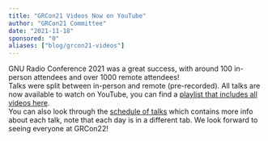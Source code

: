 ```yaml
---
title: "GRCon21 Videos Now on YouTube"
author: "GRCon21 Committee"
date: "2021-11-18"
sponsored: "0"
aliases: ["blog/grcon21-videos"]
---
```


GNU Radio Conference 2021 was a great success, with around 100 in-person attendees and over 1000 remote attendees!  
Talks were split between in-person and remote (pre-recorded). 
All talks are now available to watch on YouTube, you can find a [playlist that includes all videos here](https://www.youtube.com/playlist?list=PLbBQHMnVMR41zZUZGF0bJArBXmpojtL9i).  
You can also look through the [schedule of talks](https://events.gnuradio.org/event/8/timetable/#20210920) which contains more info about each talk, note that each day is in a different tab.
We look forward to seeing everyone at GRCon22!

